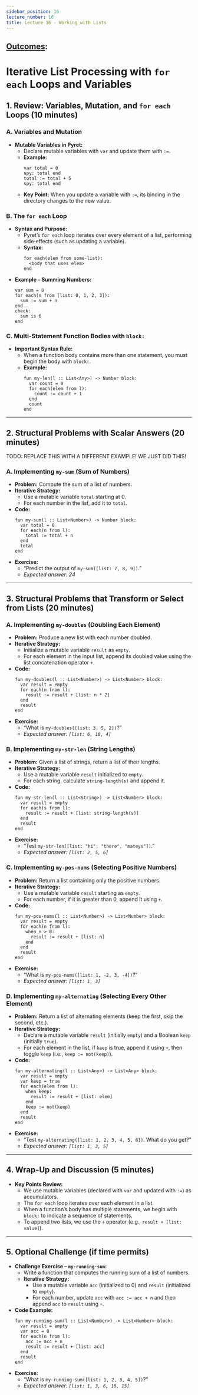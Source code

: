 ```yaml
---
sidebar_position: 16
lecture_number: 16
title: Lecture 16 - Working with Lists
---
```


## [Outcomes](../outcomes/):


# Iterative List Processing with `for each` Loops and Variables

## 1. Review: Variables, Mutation, and `for each` Loops (10 minutes)

### A. Variables and Mutation

- **Mutable Variables in Pyret:**
  - Declare mutable variables with `var` and update them with `:=`.
  - **Example:**
    ```pyret
    var total = 0
    spy: total end
    total := total + 5
    spy: total end
    ```
  - **Key Point:** When you update a variable with `:=`, its binding in the directory changes to the new value.

### B. The `for each` Loop

- **Syntax and Purpose:**
  - Pyret’s `for each` loop iterates over every element of a list, performing side‑effects (such as updating a variable).
  - **Syntax:**
    ```pyret
    for each(elem from some-list):
      <body that uses elem>
    end
    ```
- **Example – Summing Numbers:**
  ```pyret
  var sum = 0
  for each(n from [list: 0, 1, 2, 3]):
    sum := sum + n
  end
  check:
    sum is 6
  end
  ```

### C. Multi‑Statement Function Bodies with `block:`

- **Important Syntax Rule:**
  - When a function body contains more than one statement, you must begin the body with `block:`.
  - **Example:**
    ```pyret
    fun my-len(l :: List<Any>) -> Number block:
      var count = 0
      for each(elem from l):
        count := count + 1
      end
      count
    end
    ```

---

## 2. Structural Problems with Scalar Answers (20 minutes)

TODO: REPLACE THIS WITH A DIFFERENT EXAMPLE! WE JUST DID THIS!

### A. Implementing `my-sum` (Sum of Numbers)

- **Problem:** Compute the sum of a list of numbers.
- **Iterative Strategy:**
  - Use a mutable variable `total` starting at 0.
  - For each number in the list, add it to `total`.
- **Code:**
  ```pyret
  fun my-sum(l :: List<Number>) -> Number block:
    var total = 0
    for each(n from l):
      total := total + n
    end
    total
  end
  ```
- **Exercise:**
  - “Predict the output of `my-sum([list: 7, 8, 9])`.”
  - *Expected answer: 24*

---

## 3. Structural Problems that Transform or Select from Lists (20 minutes)

### A. Implementing `my-doubles` (Doubling Each Element)

- **Problem:** Produce a new list with each number doubled.
- **Iterative Strategy:**
  - Initialize a mutable variable `result` as `empty`.
  - For each element in the input list, append its doubled value using the list concatenation operator `+`.
- **Code:**
  ```pyret
  fun my-doubles(l :: List<Number>) -> List<Number> block:
    var result = empty
    for each(n from l):
      result := result + [list: n * 2]
    end
    result
  end
  ```
- **Exercise:**
  - “What is `my-doubles([list: 3, 5, 2])`?”
  - *Expected answer: `[list: 6, 10, 4]`*

### B. Implementing `my-str-len` (String Lengths)

- **Problem:** Given a list of strings, return a list of their lengths.
- **Iterative Strategy:**
  - Use a mutable variable `result` initialized to `empty`.
  - For each string, calculate `string-length(s)` and append it.
- **Code:**
  ```pyret
  fun my-str-len(l :: List<String>) -> List<Number> block:
    var result = empty
    for each(s from l):
      result := result + [list: string-length(s)]
    end
    result
  end
  ```
- **Exercise:**
  - “Test `my-str-len([list: "hi", "there", "mateys"])`.”
  - *Expected answer: `[list: 2, 5, 6]`*

### C. Implementing `my-pos-nums` (Selecting Positive Numbers)

- **Problem:** Return a list containing only the positive numbers.
- **Iterative Strategy:**
  - Use a mutable variable `result` starting as `empty`.
  - For each number, if it is greater than 0, append it using `+`.
- **Code:**
  ```pyret
  fun my-pos-nums(l :: List<Number>) -> List<Number> block:
    var result = empty
    for each(n from l):
      when n > 0:
        result := result + [list: n]
      end
    end
    result
  end
  ```
- **Exercise:**
  - “What is `my-pos-nums([list: 1, -2, 3, -4])`?”
  - *Expected answer: `[list: 1, 3]`*

### D. Implementing `my-alternating` (Selecting Every Other Element)

- **Problem:** Return a list of alternating elements (keep the first, skip the second, etc.).
- **Iterative Strategy:**
  - Declare a mutable variable `result` (initially `empty`) and a Boolean `keep` (initially `true`).
  - For each element in the list, if `keep` is true, append it using `+`, then toggle `keep` (i.e., `keep := not(keep)`).
- **Code:**
  ```pyret
  fun my-alternating(l :: List<Any>) -> List<Any> block:
    var result = empty
    var keep = true
    for each(elem from l):
      when keep:
        result := result + [list: elem]
      end
      keep := not(keep)
    end
    result
  end
  ```
- **Exercise:**
  - “Test `my-alternating([list: 1, 2, 3, 4, 5, 6])`. What do you get?”
  - *Expected answer: `[list: 1, 3, 5]`*

---

## 4. Wrap-Up and Discussion (5 minutes)

- **Key Points Review:**
  - We use mutable variables (declared with `var` and updated with `:=`) as accumulators.
  - The `for each` loop iterates over each element in a list.
  - When a function’s body has multiple statements, we begin with `block:` to indicate a sequence of statements.
  - To append two lists, we use the `+` operator (e.g., `result + [list: value]`).

---

## 5. Optional Challenge (if time permits)

- **Challenge Exercise – `my-running-sum`:**
  - Write a function that computes the running sum of a list of numbers.
  - **Iterative Strategy:**
    - Use a mutable variable `acc` (initialized to 0) and `result` (initialized to `empty`).
    - For each number, update `acc` with `acc := acc + n` and then append `acc` to `result` using `+`.
- **Code Example:**
  ```pyret
  fun my-running-sum(l :: List<Number>) -> List<Number> block:
    var result = empty
    var acc = 0
    for each(n from l):
      acc := acc + n
      result := result + [list: acc]
    end
    result
  end
  ```
- **Exercise:**
  - “What is `my-running-sum([list: 1, 2, 3, 4, 5])`?”
  - *Expected answer: `[list: 1, 3, 6, 10, 15]`*
